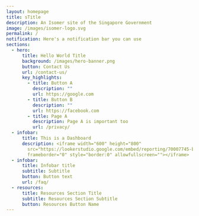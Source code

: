 ```yaml
---
layout: homepage
title: sTitle
description: An Isomer site of the Singapore Government
image: /images/isomer-logo.svg
permalink: /
notification: Here's a notification bar you can use
sections:
  - hero:
      title: Hello World Title
      background: /images/hero-banner.png
      button: Contact Us
      url: /contact-us/
      key_highlights:
        - title: Button A
          description: ""
          url: https://google.com
        - title: Button B
          description: ""
          url: https://facebook.com
        - title: Page A
          description: Page A is important too
          url: /privacy/
  - infobar:
      title: This is a Dashboard
      description: <iframe width="600" height="800"
        src="https://lookerstudio.google.com/embed/reporting/70007745-bef5-4cb1-ad72-41ccb1170cf1/page/1M"
        frameborder="0" style="border:0" allowfullscreen=""></iframe>
  - infobar:
      title: Infobar title
      subtitle: Subtitle
      button: Button text
      url: /faq/
  - resources:
      title: Resources Section Title
      subtitle: Resources Section Subtitle
      button: Resources Button Name
---
```

